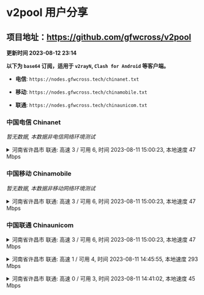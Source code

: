 # v2pool 用户分享
## 项目地址：<https://github.com/gfwcross/v2pool>
**更新时间 2023-08-12 23:14**


**以下为 `base64` 订阅，适用于 `v2rayN`, `Clash for Android` 等客户端。**

- **电信**: `https://nodes.gfwcross.tech/chinanet.txt`

- **移动**: `https://nodes.gfwcross.tech/chinamobile.txt`

- **联通**: `https://nodes.gfwcross.tech/chinaunicom.txt`


### 中国电信 Chinanet
<i>暂无数据, 本数据非电信网络环境测试</i>
<details><summary>河南省许昌市 联通: 高速 3 / 可用 6, 时间 2023-08-11 15:00:23, 本地速度 47 Mbps</summary><p>可用节点订阅：https://transfer.sh/FQlN6eVETt/running.txt<br>高速节点订阅：https://transfer.sh/YUxPSDdkQ4/good.txt<br>低延迟节点订阅：https://transfer.sh/g7XrnfT3xd/low_delay.txt</p></details>
<p></p>

### 中国移动 Chinamobile
<i>暂无数据, 本数据非移动网络环境测试</i>
<details><summary>河南省许昌市 联通: 高速 3 / 可用 6, 时间 2023-08-11 15:00:23, 本地速度 47 Mbps</summary><p>可用节点订阅：https://transfer.sh/FQlN6eVETt/running.txt<br>高速节点订阅：https://transfer.sh/YUxPSDdkQ4/good.txt<br>低延迟节点订阅：https://transfer.sh/g7XrnfT3xd/low_delay.txt</p></details>
<p></p>

### 中国联通 Chinaunicom
<details><summary>河南省许昌市 联通: 高速 3 / 可用 6, 时间 2023-08-11 15:00:23, 本地速度 47 Mbps</summary><p>可用节点订阅：https://transfer.sh/FQlN6eVETt/running.txt<br>高速节点订阅：https://transfer.sh/YUxPSDdkQ4/good.txt<br>低延迟节点订阅：https://transfer.sh/g7XrnfT3xd/low_delay.txt</p></details>
<p></p><details><summary>河南省许昌市 联通: 高速 1 / 可用 4, 时间 2023-08-11 14:45:55, 本地速度 293 Mbps</summary><p>可用节点订阅：https://transfer.sh/WwCEcWfKh8/running.txt<br>高速节点订阅：https://transfer.sh/tr0QC6uN7B/good.txt<br>低延迟节点订阅：https://transfer.sh/8MxW9AguKQ/low_delay.txt</p></details>
<p></p><details><summary>河南省许昌市 联通: 高速 0 / 可用 3, 时间 2023-08-11 14:41:02, 本地速度 45 Mbps</summary><p>可用节点订阅：https://transfer.sh/nY2COixuWj/running.txt<br>高速节点订阅：https://transfer.sh/togLsjRBjj/good.txt<br>低延迟节点订阅：https://transfer.sh/ROcFHBwOtl/low_delay.txt</p></details>
<p></p>